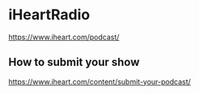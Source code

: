 # iHeartRadio
https://www.iheart.com/podcast/

## How to submit your show
https://www.iheart.com/content/submit-your-podcast/